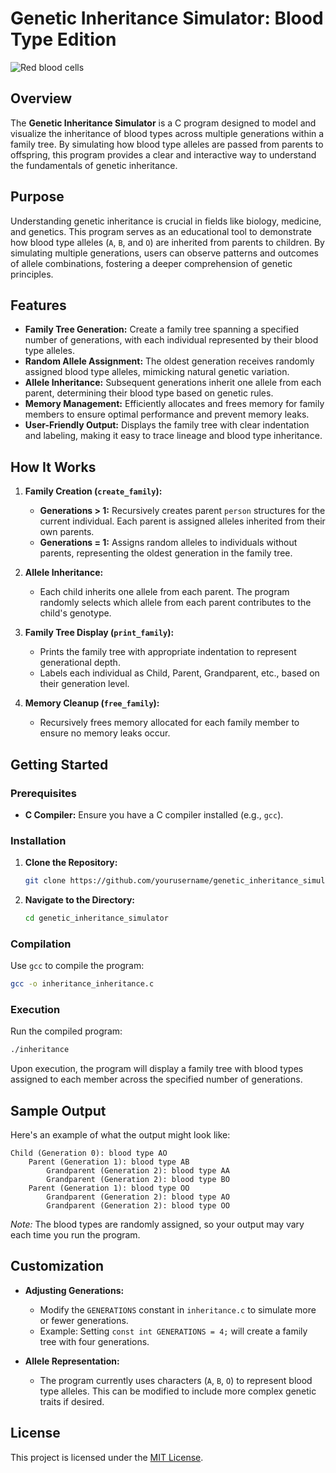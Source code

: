 # Genetic Inheritance Simulator: Blood Type Edition

![Red blood cells]([https://i.pinimg.com/736x/fa/ce/cc/facecc22b3e97b92f18751f1b51c9764.jpg](https://i.pinimg.com/1200x/4d/96/0a/4d960a78e2ab90eaf4bcd30dd698d6b5.jpg))

## Overview

The **Genetic Inheritance Simulator** is a C program designed to model and visualize the inheritance of blood types across multiple generations within a family tree. By simulating how blood type alleles are passed from parents to offspring, this program provides a clear and interactive way to understand the fundamentals of genetic inheritance.

## Purpose

Understanding genetic inheritance is crucial in fields like biology, medicine, and genetics. This program serves as an educational tool to demonstrate how blood type alleles (`A`, `B`, and `O`) are inherited from parents to children. By simulating multiple generations, users can observe patterns and outcomes of allele combinations, fostering a deeper comprehension of genetic principles.

## Features

- **Family Tree Generation:** Create a family tree spanning a specified number of generations, with each individual represented by their blood type alleles.
- **Random Allele Assignment:** The oldest generation receives randomly assigned blood type alleles, mimicking natural genetic variation.
- **Allele Inheritance:** Subsequent generations inherit one allele from each parent, determining their blood type based on genetic rules.
- **Memory Management:** Efficiently allocates and frees memory for family members to ensure optimal performance and prevent memory leaks.
- **User-Friendly Output:** Displays the family tree with clear indentation and labeling, making it easy to trace lineage and blood type inheritance.

## How It Works

1. **Family Creation (`create_family`):**
   - **Generations > 1:** Recursively creates parent `person` structures for the current individual. Each parent is assigned alleles inherited from their own parents.
   - **Generations = 1:** Assigns random alleles to individuals without parents, representing the oldest generation in the family tree.

2. **Allele Inheritance:**
   - Each child inherits one allele from each parent. The program randomly selects which allele from each parent contributes to the child's genotype.

3. **Family Tree Display (`print_family`):**
   - Prints the family tree with appropriate indentation to represent generational depth.
   - Labels each individual as Child, Parent, Grandparent, etc., based on their generation level.

4. **Memory Cleanup (`free_family`):**
   - Recursively frees memory allocated for each family member to ensure no memory leaks occur.

## Getting Started

### Prerequisites

- **C Compiler:** Ensure you have a C compiler installed (e.g., `gcc`).

### Installation

1. **Clone the Repository:**
   ```bash
   git clone https://github.com/yourusername/genetic_inheritance_simulator.git
   ```
   
2. **Navigate to the Directory:**
   ```bash
   cd genetic_inheritance_simulator
   ```

### Compilation

Use `gcc` to compile the program:

```bash
gcc -o inheritance_inheritance.c
```

### Execution

Run the compiled program:

```bash
./inheritance
```

Upon execution, the program will display a family tree with blood types assigned to each member across the specified number of generations.

## Sample Output

Here's an example of what the output might look like:

```
Child (Generation 0): blood type AO
    Parent (Generation 1): blood type AB
        Grandparent (Generation 2): blood type AA
        Grandparent (Generation 2): blood type BO
    Parent (Generation 1): blood type OO
        Grandparent (Generation 2): blood type AO
        Grandparent (Generation 2): blood type OO
```

*Note:* The blood types are randomly assigned, so your output may vary each time you run the program.

## Customization

- **Adjusting Generations:**
  - Modify the `GENERATIONS` constant in `inheritance.c` to simulate more or fewer generations.
  - Example: Setting `const int GENERATIONS = 4;` will create a family tree with four generations.

- **Allele Representation:**
  - The program currently uses characters (`A`, `B`, `O`) to represent blood type alleles. This can be modified to include more complex genetic traits if desired.


## License

This project is licensed under the [MIT License](LICENSE).

